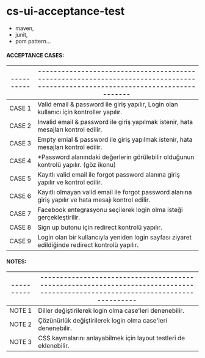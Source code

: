 # cs-ui-acceptance-test

- maven,
- junit,
- pom pattern...

#### ACCEPTANCE CASES:
|    ----------  | ------------------------------------------------------------------------------------------------------------------------------- |
| ------ | ------ |
| CASE 1 | Valid email & password ile giriş yapılır, Login olan kullanıcı için kontroller yapılır.
| CASE 2 | Invalid email & password ile giriş yapılmak istenir, hata mesajları kontrol edilir.
| CASE 3 | Empty emial & password ile giriş yapılmak istenir, hata mesajları kontrol edilir.
| CASE 4 | *Password alanındaki değerlerin görülebilir olduğunun kontrolü yapılır. (göz ikonu)
| CASE 5 | Kayıtlı valid email ile forgot password alanına giriş yapılır ve  kontrol edilir.
| CASE 6 | Kayıtlı olmayan valid email ile forgot password alanına giriş yapılır ve  hata mesajı kontrol edilir.
| CASE 7 | Facebook entegrasyonu seçilerek login olma isteği gerçekleştirilir.
| CASE 8 | Sign up butonu için redirect kontrolü yapılır.
| CASE 9 | Login olan bir kullancıyla yeniden login sayfası ziyaret edildiğinde redirect kontrolü yapılır.


####  NOTES:

|    ----------  | ------------------------------------------------------------------------------------------------------------------------------- |
| ------ | ------ |
| NOTE 1 | Diller değiştirilerek login olma case'leri denenebilir.
| NOTE 2 | Çözünürlük değiştirilerek login olma case'leri denenebilir.
| NOTE 3 | CSS kaymalarını anlayabilmek için layout testleri de eklenebilir.